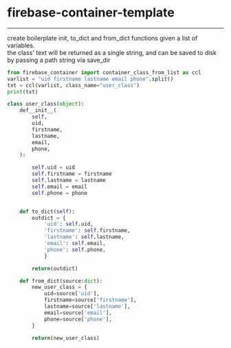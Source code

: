 # firebase-container-template
----
create boilerplate init, to_dict and from_dict functions given a list of variables. <br>
the class' text will be returned as a single string, and can be saved to disk by passing a path string via save_dir
<br>
``` python
from firebase_container import container_class_from_list as ccl
varlist = "uid firstname lastname email phone".split()
txt = ccl(varlist, class_name="user_class")
print(txt)

class user_class(object):
    def__init__(
        self,
        uid,
        firstname,
        lastname,
        email,
        phone,
    ):

        self.uid = uid
        self.firstname = firstname
        self.lastname = lastname
        self.email = email
        self.phone = phone


    def to_dict(self):
        outdict = {
            'uid': self.uid,
            'firstname': self.firstname,
            'lastname': self.lastname,
            'email': self.email,
            'phone': self.phone,
            }

        return(outdict)

    def from_dict(source:dict):
        new_user_class = {
            uid=source['uid'],
            firstname=source['firstname'],
            lastname=source['lastname'],
            email=source['email'],
            phone=source['phone'],
        }

        return(new_user_class)
```

